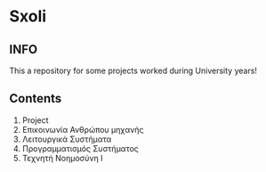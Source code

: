 # Sxoli

## INFO
This a repository for some projects worked during University years!

## Contents

1. Project
2. Επικοινωνία Ανθρώπου μηχανής
3. Λειτουργικά Συστήματα
4. Προγραμματισμός Συστήματος
5. Τεχνητή Νοημοσύνη Ι
